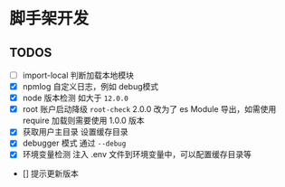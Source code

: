 # 脚手架开发

## TODOS
- [ ] import-local 判断加载本地模块
- [x] npmlog 自定义日志，例如 debug模式
- [x] node 版本检测
  如大于 `12.0.0`
- [x] root 账户启动降级
  `root-check` 2.0.0 改为了 es Module 导出，如需使用 require 加载则需要使用 1.0.0 版本 
- [x] 获取用户主目录
  设置缓存目录
- [x] debugger 模式
  通过 `--debug`
- [x] 环境变量检测
  注入 .env 文件到环境变量中，可以配置缓存目录等
- [] 提示更新版本


